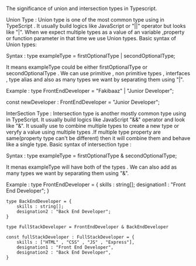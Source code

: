 The significance of union and intersection types in Typescript.

Union Type : Union type is one of the most common type using in TypeScript . It usually build logics like JavaScript or "||" operator but looks like "|". When we expect multiple types as a value of an variable ,property or function parameter in that time we use Union types. Basic syntax of Union types:

Syntax : type exampleType = firstOptionalType | secondOptionalType;

It means exampleType could be either firstOptionalType or secondOptionalType . We can use primitive , non primitive types , interfaces , type alias and also as many types we want by separating them using "|".

Example : 
type FrontEndDeveloper = "Fakibaaz" | "Junior Developer";

const newDeveloper : FrontEndDeveloper = "Junior Developer";





InterSection Type : Intersection type is another mostly common type using in TypeScript. It usually build logics like JavaScript "&&" operator and look like "&". It usually use to combine multiple types to create a new type or veryfy a value using multiple types .If multiple type property are same(property type can't be different) then it will combine them and behave like a single type. Basic syntax of intersection type : 

Syntax : type exampleType = firstOptionalType & secondOptionalType;

It menas exampleType will have both of the types . We can also add as many types we want by separating them using "&".

Example :
type FrontEndDeveloper = {
        skills : string[];
        designation1 : "Front End Developer";
    }

    type BackEndDeveloper = {
        skills : string[];
        designation2 : "Back End Developer";
    }

    type FullStackDeveloper = FrontEndDeveloper & BackEndDeveloper

    const fullStackDeveloper : FullStackDeveloper = {
        skills : ["HTML" , "CSS" , "JS" , "Express"],
        designation1 : "Front End Developer",
        designation2 : "Back End Developer",
    }
